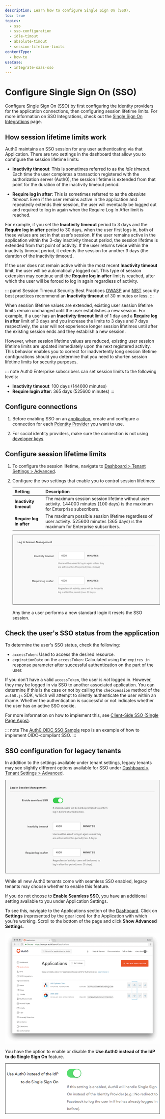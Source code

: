 ```yaml
---
description: Learn how to configure Single Sign On (SSO).
toc: true
topics:
  - sso
  - sso-configuration
  - idle-timout
  - absolute-timout
  - session-lifetime-limits
contentType:
  - how-to
useCase:
  - integrate-saas-sso
---
```

# Configure Single Sign On (SSO)

Configure Single Sign On (SSO) by first configuring the identity providers for the application connections, then configuring session lifetime limits. For more information on SSO Integrations, check out the [Single Sign On Integrations](/integrations/sso) page.

## How session lifetime limits work

Auth0 maintains an SSO session for any user authenticating via that Application. There are two settings in the dashboard that allow you to comfigure the session lifetime limits:

* **Inactivity timeout**: This is sometimes referred to as the *idle timeout*. Each time the user completes a transaction registered with the authorization server (Auth0), the session lifetime is extended from that point for the duration of the inactivity timeout period.

* **Require log in after**: This is sometimes referred to as the *absolute timeout*. Even if the user remains active in the application and repeatedly extends their session, the user will eventually be logged out and required to log in again when the Require Log In After limit is reached. 

For example, if you set the **Inactivity timeout** period to 3 days and the **Require log in after** period to 30 days, when the user first logs in, both of these values are set in that user’s session. If the user remains active in the application within the 3-day inactivity timeout period, the session lifetime is extended from that point of activity. If the user returns twice within the inactivity timeout period, it extends the session for another 3 days (the duration of the inactivity timeout).

If the user does not remain active within the most recent **Inactivity timeout** limit, the user will be automatically logged out. This type of session extension may continue until the **Require log in after** limit is reached, after which the user will be forced to log in again regardless of activity. 

::: panel Session Timeout Security Best Practices
[OWASP](https://www.owasp.org/index.php/Session_Management_Cheat_Sheet#Session_Expiration) and [NIST](https://pages.nist.gov/800-63-3/sp800-63b.html) security best practices recommend an **Inactivity timeout** of 30 minutes or less.
:::

When session lifetime values are extended, existing user session lifetime limits remain unchanged until the user establishes a new session. For example, if a user has an **Inactivity timeout** limit of 1 day and a **Require log in after** limit of 3 days and you increase the limits to 3 days and 7 days respectively, the user will not experience longer session lifetimes until after the existing session ends and they establish a new session.

However, when session lifetime values are reduced, existing user session lifetime limits are updated immediately upon the next registered activity. This behavior enables you to correct for inadvertently long session lifetime configurations should you determine that you need to shorten session lifetime limits for security purposes.

::: note
Auth0 Enterprise subscribers can set session limits to the following levels:
* **Inactivity timeout**: 100 days (144000 minutes)
* **Require login after**: 365 days (525600 minutes)
:::

## Configure connections

1. Before enabling SSO on an [application](/applications), create and configure a connection for each [Pdentity Provider](/identityproviders) you want to use.

2. For social identity providers, make sure the connection is not using [developer keys](/connections/social/devkeys).

## Configure session lifetime limits

1. To configure the session lifetime, navigate to [Dashboard > Tenant Settings > Advanced](${manage_url}/#/tenant/advanced).

2. Configure the two settings that enable you to control session lifetimes:

   | **Setting** | **Description** |
   | - | - |
   | **Inactivity timeout** | The maximum session session lifetime without user activity. 144000 minutes (100 days) is the maximum for Enterprise subscribers. |
   | **Require log in after** | The maximum possible session lifetime regardless of user activity. 525600 minutes (365 days) is the maximum for Enterprise subscribers.|

   ![Login Session Limits](/media/articles/sso/sso-session-mgmt-2.png)

   Any time a user performs a new standard login it resets the SSO session.

## Check the user's SSO status from the application

To determine the user's SSO status, check the following:

* `accessToken`: Used to access the desired resource.
* `expirationDate` on the `accessToken`: Calculated using the `expires_in` response parameter after successful authentication on the part of the user.

If you don't have a valid `accessToken`, the user is *not* logged in. However, they may be logged in via SSO to another associated application. You can determine if this is the case or not by calling the `checkSession` method of the `auth0.js` SDK, which will attempt to silently authenticate the user within an iframe. Whether the authentication is successful or not indicates whether the user has an active SSO cookie.

For more information on how to implement this, see  [Client-Side SSO (Single Page Apps)](/sso/current/single-page-apps-sso).

::: note
The [Auth0 OIDC SSO Sample](https://github.com/auth0-samples/oidc-sso-sample) repo is an example of how to implement OIDC-compliant SSO.
:::

## SSO configuration for legacy tenants

In addition to the settings available under tenant settings, legacy tenants may see slightly different options available for SSO under [Dashboard > Tenant Settings > Advanced](${manage_url}/#/tenant/advanced).

![](/media/articles/sso/sso-session-mgmt-1.png)

While all new Auth0 tenants come with seamless SSO enabled, legacy tenants may choose whether to enable this feature.

If you do not choose to **Enable Seamless SSO**, you have an additional setting available to you under Application Settings.

To see this, navigate to the Applications section of the [Dashboard](${manage_url}/#/applications). Click on **Settings** (represented by the gear icon) for the Application with which you're working. Scroll to the bottom of the page and click **Show Advanced Settings**.

![](/media/articles/sso/single-sign-on/clients-dashboard.png)

You have the option to enable or disable the **Use Auth0 instead of the IdP to do Single Sign On** feature.

![](/media/articles/sso/single-sign-on/sso-flag.png)
